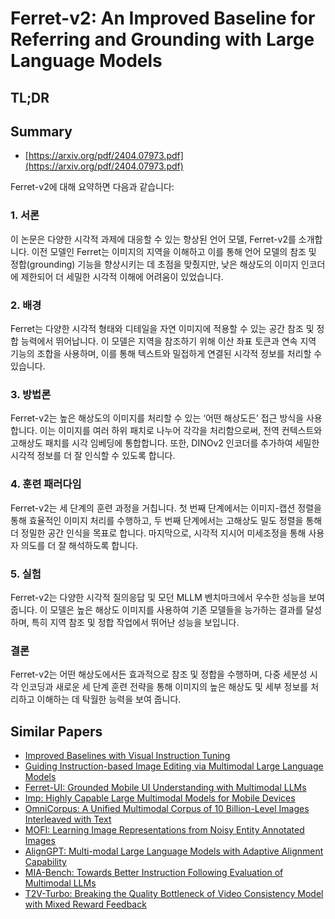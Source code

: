 # Ferret-v2: An Improved Baseline for Referring and Grounding with Large Language Models
## TL;DR
## Summary
- [https://arxiv.org/pdf/2404.07973.pdf](https://arxiv.org/pdf/2404.07973.pdf)

Ferret-v2에 대해 요약하면 다음과 같습니다:

### 1. 서론
이 논문은 다양한 시각적 과제에 대응할 수 있는 향상된 언어 모델, Ferret-v2를 소개합니다. 이전 모델인 Ferret는 이미지의 지역을 이해하고 이를 통해 언어 모델의 참조 및 정합(grounding) 기능을 향상시키는 데 초점을 맞췄지만, 낮은 해상도의 이미지 인코더에 제한되어 더 세밀한 시각적 이해에 어려움이 있었습니다.

### 2. 배경
Ferret는 다양한 시각적 형태와 디테일을 자연 이미지에 적용할 수 있는 공간 참조 및 정합 능력에서 뛰어납니다. 이 모델은 지역을 참조하기 위해 이산 좌표 토큰과 연속 지역 기능의 조합을 사용하며, 이를 통해 텍스트와 밀접하게 연결된 시각적 정보를 처리할 수 있습니다.

### 3. 방법론
Ferret-v2는 높은 해상도의 이미지를 처리할 수 있는 ‘어떤 해상도든’ 접근 방식을 사용합니다. 이는 이미지를 여러 하위 패치로 나누어 각각을 처리함으로써, 전역 컨텍스트와 고해상도 패치를 시각 임베딩에 통합합니다. 또한, DINOv2 인코더를 추가하여 세밀한 시각적 정보를 더 잘 인식할 수 있도록 합니다.

### 4. 훈련 패러다임
Ferret-v2는 세 단계의 훈련 과정을 거칩니다. 첫 번째 단계에서는 이미지-캡션 정렬을 통해 효율적인 이미지 처리를 수행하고, 두 번째 단계에서는 고해상도 밀도 정렬을 통해 더 정밀한 공간 인식을 목표로 합니다. 마지막으로, 시각적 지시어 미세조정을 통해 사용자 의도를 더 잘 해석하도록 합니다.

### 5. 실험
Ferret-v2는 다양한 시각적 질의응답 및 모던 MLLM 벤치마크에서 우수한 성능을 보여 줍니다. 이 모델은 높은 해상도 이미지를 사용하여 기존 모델들을 능가하는 결과를 달성하며, 특히 지역 참조 및 정합 작업에서 뛰어난 성능을 보입니다.

### 결론
Ferret-v2는 어떤 해상도에서든 효과적으로 참조 및 정합을 수행하며, 다중 세분성 시각 인코딩과 새로운 세 단계 훈련 전략을 통해 이미지의 높은 해상도 및 세부 정보를 처리하고 이해하는 데 탁월한 능력을 보여 줍니다.

## Similar Papers
- [Improved Baselines with Visual Instruction Tuning](2310.03744.md)
- [Guiding Instruction-based Image Editing via Multimodal Large Language Models](2309.17102.md)
- [Ferret-UI: Grounded Mobile UI Understanding with Multimodal LLMs](2404.05719.md)
- [Imp: Highly Capable Large Multimodal Models for Mobile Devices](2405.12107.md)
- [OmniCorpus: A Unified Multimodal Corpus of 10 Billion-Level Images Interleaved with Text](2406.08418.md)
- [MOFI: Learning Image Representations from Noisy Entity Annotated Images](2306.07952.md)
- [AlignGPT: Multi-modal Large Language Models with Adaptive Alignment Capability](2405.14129.md)
- [MIA-Bench: Towards Better Instruction Following Evaluation of Multimodal LLMs](2407.01509.md)
- [T2V-Turbo: Breaking the Quality Bottleneck of Video Consistency Model with Mixed Reward Feedback](2405.18750.md)
